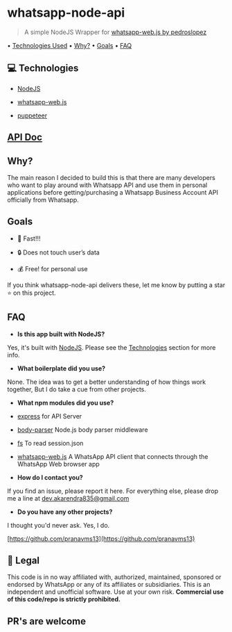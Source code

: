
# whatsapp-node-api 

> A simple NodeJS Wrapper for [whatsapp-web.js by pedroslopez](https://github.com/pedroslopez/whatsapp-web.js)

  

• [Technologies Used](https://gitlab.com/aldo_k/whatsapp-node-api-with-jwt#technologies) • [Why?](https://gitlab.com/aldo_k/whatsapp-node-api-with-jwt#why) • [Goals](https://gitlab.com/aldo_k/whatsapp-node-api-with-jwt#goals) • [FAQ](https://gitlab.com/aldo_k/whatsapp-node-api-with-jwt#faq)

  

## [](https://gitlab.com/aldo_k/whatsapp-node-api-with-jwt#technologies)💻 Technologies

  

-  [NodeJS](https://nodejs.org/en/)

-  [whatsapp-web.js](https://github.com/pedroslopez/whatsapp-web.js)

-  [puppeteer](https://github.com/GoogleChrome/puppeteer)


## [API Doc](https://gitlab.com/aldo_k/whatsapp-node-api-with-jwt/blob/master/APIDOC.MD)
  

## [](https://gitlab.com/aldo_k/whatsapp-node-api-with-jwt#why)Why?

  

The main reason I decided to build this is that there are many developers who want to play around with Whatsapp API and use them in personal applications before getting/purchasing a Whatsapp Business Account API officially from Whatsapp.

  

## [](https://gitlab.com/aldo_k/whatsapp-node-api-with-jwt#goals)Goals

  

- 🚀 Fast!!!

- 🔒 Does not touch user’s data

- 💰 Free! for personal use

  

If you think whatsapp-node-api delivers these, let me know by putting a star ⭐ on this project.

  

## [](https://gitlab.com/aldo_k/whatsapp-node-api-with-jwt#faq)FAQ

  

-  **Is this app built with NodeJS?**

Yes, it's built with [NodeJS](https://nodejs.org/en/). Please see the [Technologies](https://gitlab.com/aldo_k/whatsapp-node-api-with-jwt#technologies) section for more info.

-  **What boilerplate did you use?**

None. The idea was to get a better understanding of how things work together, But I do take a cue from other projects.

-  **What npm modules did you use?**

-  [express](https://github.com/expressjs/express) for API Server

-  [body-parser](https://github.com/expressjs/body-parser) Node.js body parser middleware

-  [fs](https://www.npmjs.com/package/fs) To read session.json

-  [whatsapp-web.js](https://github.com/pedroslopez/whatsapp-web.js) A WhatsApp API client that connects through the WhatsApp Web browser app

  

-  **How do I contact you?**

If you find an issue, please report it here. For everything else, please drop me a line at [dev.akarendra835@gmail.com](mailto:dev.akarendra835@gmail.com)

-  **Do you have any other projects?**

I thought you'd never ask. Yes, I do.

[https://github.com/pranavms13](https://github.com/pranavms13)

  

## [](https://gitlab.com/aldo_k/whatsapp-node-api-with-jwt#legal)📃 Legal

  

This code is in no way affiliated with, authorized, maintained, sponsored or endorsed by WhatsApp or any of its affiliates or subsidiaries. This is an independent and unofficial software. Use at your own risk. **Commercial use of this code/repo is strictly prohibited.**

  

## PR's are welcome
